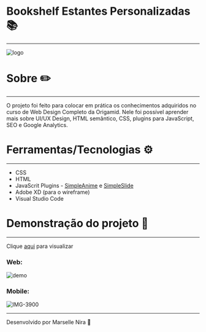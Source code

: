 # Bookshelf Estantes Personalizadas 📚
---

![logo](https://user-images.githubusercontent.com/78499911/110220982-2aa51700-7ea8-11eb-92e2-d039b05d1c00.jpg)

# Sobre ✏️
---
O projeto foi feito para colocar em prática os conhecimentos adquiridos no curso de Web Design Completo da Origamid. Nele foi possível aprender mais sobre UI/UX Design, HTML semântico, CSS, plugins para JavaScript, SEO e Google Analytics.

# Ferramentas/Tecnologias ⚙️
---
* CSS
* HTML
* JavaScrit Plugins  - [SimpleAnime](https://github.com/origamid/simple-anime) e [SimpleSlide](https://github.com/origamid/simple-slide)
* Adobe XD (para o wireframe)
* Visual Studio Code

# Demonstração do projeto 🔬
---
Clique [aqui](https://abookshelf.netlify.app) para visualizar

### Web:
![demo](https://user-images.githubusercontent.com/78499911/110220707-32fc5280-7ea6-11eb-8d30-82e129474c98.jpg)

### Mobile:
![IMG-3900](https://user-images.githubusercontent.com/78499911/110247501-5927fe00-7f4b-11eb-898a-2cd803812208.jpg)
	
---
Desenvolvido por Marselle Nira 🙋
